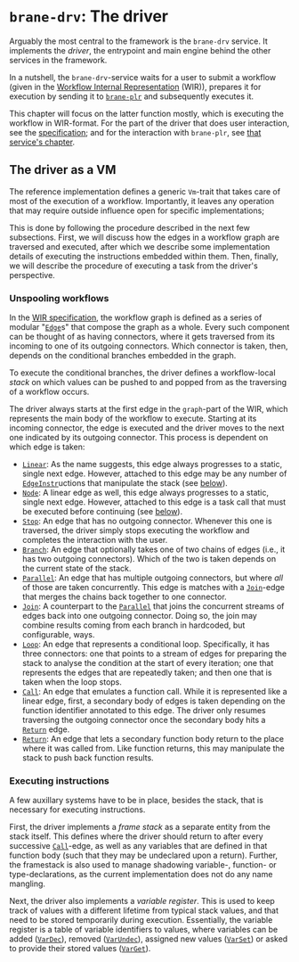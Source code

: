 # `brane-drv`: The driver
Arguably the most central to the framework is the `brane-drv` service. It implements the _driver_, the entrypoint and main engine behind the other services in the framework.

In a nutshell, the `brane-drv`-service waits for a user to submit a workflow (given in the [Workflow Internal Representation](../../spec/wir/introduction.md) (WIR)), prepares it for execution by sending it to [`brane-plr`](./brane-plr.md) and subsequently executes it.

This chapter will focus on the latter function mostly, which is executing the workflow in WIR-format. For the part of the driver that does user interaction, see the [specification](TODO); and for the interaction with `brane-plr`, see [that service's chapter](./brane-plr.md).


## The driver as a VM
The reference implementation defines a generic `Vm`-trait that takes care of most of the execution of a workflow. Importantly, it leaves any operation that may require outside influence open for specific implementations; 

This is done by following the procedure described in the next few subsections. First, we will discuss how the edges in a workflow graph are traversed and executed, after which we describe some implementation details of executing the instructions embedded within them. Then, finally, we will describe the procedure of executing a task from the driver's perspective.

### Unspooling workflows
In the [WIR specification](../../spec/wir/graph.md), the workflow graph is defined as a series of modular "[`Edge`](../../spec/wir/graph.md#edges)s" that compose the graph as a whole. Every such component can be thought of as having connectors, where it gets traversed from its incoming to one of its outgoing connectors. Which connector is taken, then, depends on the conditional branches embedded in the graph.

To execute the conditional branches, the driver defines a workflow-local _stack_ on which values can be pushed to and popped from as the traversing of a workflow occurs.

The driver always starts at the first edge in the `graph`-part of the WIR, which represents the main body of the workflow to execute. Starting at its incoming connector, the edge is executed and the driver moves to the next one indicated by its outgoing connector. This process is dependent on which edge is taken:
- [`Linear`](../../spec/wir/graph.md#linear): As the name suggests, this edge always progresses to a static, single next edge. However, attached to this edge may be any number of [`EdgeInstr`](../../spec/wir/instructions.md#edgeinstrs)uctions that manipulate the stack (see [below](#executing-instructions)).
- [`Node`](../../spec/wir/graph.md#node): A linear edge as well, this edge always progresses to a static, single next edge. However, attached to this edge is a task call that must be executed before continuing (see [below](TODO)).
- [`Stop`](../../spec/wir/graph.md#stop): An edge that has no outgoing connector. Whenever this one is traversed, the driver simply stops executing the workflow and completes the interaction with the user.
- [`Branch`](../../spec/wir/graph.md#branch): An edge that optionally takes one of two chains of edges (i.e., it has two outgoing connectors). Which of the two is taken depends on the current state of the stack.
- [`Parallel`](../../spec/wir/graph.md#parallel): An edge that has multiple outgoing connectors, but where _all_ of those are taken concurrently. This edge is matches with a [`Join`](../../spec/wir/graph.md#join)-edge that merges the chains back together to one connector.
- [`Join`](../../spec/wir/graph.md#join): A counterpart to the [`Parallel`](../../spec/wir/graph.md#parallel) that joins the concurrent streams of edges back into one outgoing connector. Doing so, the join may combine results coming from each branch in hardcoded, but configurable, ways.
- [`Loop`](../../spec/wir/graph.md#loop): An edge that represents a conditional loop. Specifically, it has three connectors: one that points to a stream of edges for preparing the stack to analyse the condition at the start of every iteration; one that represents the edges that are repeatedly taken; and then one that is taken when the loop stops.
- [`Call`](../../spec/wir/graph.md#call): An edge that emulates a function call. While it is represented like a linear edge, first, a secondary body of edges is taken depending on the function identifier annotated to this edge. The driver only resumes traversing the outgoing connector once the secondary body hits a [`Return`](../../spec/wir/graph.md#return) edge.
- [`Return`](../../spec/wir/graph.md#return): An edge that lets a secondary function body return to the place where it was called from. Like function returns, this may manipulate the stack to push back function results.

### Executing instructions
A few auxillary systems have to be in place, besides the stack, that is necessary for executing instructions.

First, the driver implements a _frame stack_ as a separate entity from the stack itself. This defines where the driver should return to after every successive [`Call`](../../spec/wir/graph.md#call)-edge, as well as any variables that are defined in that function body (such that they may be undeclared upon a return). Further, the framestack is also used to manage shadowing variable-, function- or type-declarations, as the current implementation does not do any name mangling.

Next, the driver also implements a _variable register_. This is used to keep track of values with a different lifetime from typical stack values, and that need to be stored temporarily during execution. Essentially, the variable register is a table of variable identifiers to values, where variables can be added ([`VarDec`](../../spec/wir/instructions.md#vardec)), removed ([`VarUndec`](../../spec/wir/instructions.md#varundec)), assigned new values ([`VarSet`](../../spec/wir/instructions.md#varset)) or asked to provide their stored values ([`VarGet`](../../spec/wir/instructions.md#varget)).
